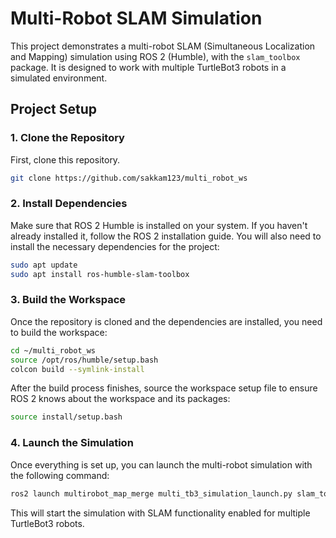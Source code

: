 # Multi-Robot SLAM Simulation

This project demonstrates a multi-robot SLAM (Simultaneous Localization and Mapping) simulation using ROS 2 (Humble), with the `slam_toolbox` package. It is designed to work with multiple TurtleBot3 robots in a simulated environment.

## Project Setup

### 1. Clone the Repository

First, clone this repository.

```bash
git clone https://github.com/sakkam123/multi_robot_ws
```
### 2. Install Dependencies
Make sure that ROS 2 Humble is installed on your system. If you haven't already installed it, follow the ROS 2 installation guide.
You will also need to install the necessary dependencies for the project:
```bash
sudo apt update
sudo apt install ros-humble-slam-toolbox
```
### 3. Build the Workspace
Once the repository is cloned and the dependencies are installed, you need to build the workspace:
```bash
cd ~/multi_robot_ws
source /opt/ros/humble/setup.bash
colcon build --symlink-install
```
After the build process finishes, source the workspace setup file to ensure ROS 2 knows about the workspace and its packages:
```bash
source install/setup.bash
```
### 4. Launch the Simulation
Once everything is set up, you can launch the multi-robot simulation with the following command:
```bash
ros2 launch multirobot_map_merge multi_tb3_simulation_launch.py slam_toolbox:=True
```
This will start the simulation with SLAM functionality enabled for multiple TurtleBot3 robots.
